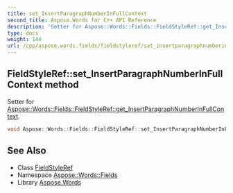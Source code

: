 ```yaml
---
title: set_InsertParagraphNumberInFullContext
second_title: Aspose.Words for C++ API Reference
description: 'Setter for Aspose::Words::Fields::FieldStyleRef::get_InsertParagraphNumberInFullContext.'
type: docs
weight: 144
url: /cpp/aspose.words.fields/fieldstyleref/set_insertparagraphnumberinfullcontext/
---
```

## FieldStyleRef::set_InsertParagraphNumberInFullContext method


Setter for [Aspose::Words::Fields::FieldStyleRef::get_InsertParagraphNumberInFullContext](../get_insertparagraphnumberinfullcontext/).

```cpp
void Aspose::Words::Fields::FieldStyleRef::set_InsertParagraphNumberInFullContext(bool value)
```

## See Also

* Class [FieldStyleRef](../)
* Namespace [Aspose::Words::Fields](../../)
* Library [Aspose.Words](../../../)
